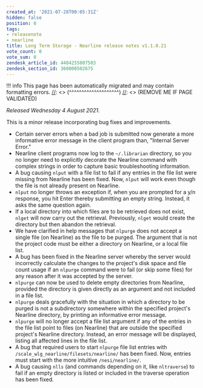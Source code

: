 ```yaml
---
created_at: '2021-07-28T00:05:31Z'
hidden: false
position: 0
tags:
- releasenote
- nearline
title: Long Term Storage - Nearline release notes v1.1.0.21
vote_count: 0
vote_sum: 0
zendesk_article_id: 4404255007503
zendesk_section_id: 360000502675
---
```




[//]: <> (REMOVE ME IF PAGE VALIDATED)
[//]: <> (vvvvvvvvvvvvvvvvvvvv)
!!! info
    This page has been automatically migrated and may contain formatting errors.
[//]: <> (^^^^^^^^^^^^^^^^^^^^)
[//]: <> (REMOVE ME IF PAGE VALIDATED)

*Released Wednesday 4 August 2021.*

This is a minor release incorporating bug fixes and improvements.

-   Certain server errors when a bad job is submitted now generate a
    more informative error message in the client program than, "Internal
    Server Error."
-   Nearline client programs now log to the `~/.librarian` directory, so
    you no longer need to explicitly decorate the Nearline command with
    complex strings in order to capture basic troubleshooting
    information.
-   A bug causing `nlput` with a file list to fail if any entries in the
    file list were missing from Nearline has been fixed. Now, `nlput`
    will work even though the file is not already present on Nearline.
-   `nlput` no longer throws an exception if, when you are prompted for
    a y/n response, you hit Enter thereby submitting an empty string.
    Instead, it asks the same question again.
-   If a local directory into which files are to be retrieved does not
    exist, `nlget` will now carry out the retrieval. Previously, `nlget`
    would create the directory but then abandon the retrieval.
-   We have clarified in help messages that `nlpurge` does not accept a
    single file (on Nearline) as the file to be purged. The argument
    that is not the project code must be either a directory on Nearline,
    or a local file list.
-   A bug has been fixed in the Nearline server whereby the server would
    incorrectly calculate the changes to the project's disk space and
    file count usage if an `nlpurge` command were to fail (or skip some
    files) for any reason after it was accepted by the server.
-   `nlpurge` can now be used to delete empty directories from Nearline,
    provided the directory is given directly as an argument and not
    included in a file list.
-   `nlpurge` deals gracefully with the situation in which a directory
    to be purged is not a subdirectory somewhere within the specified
    project's Nearline directory, by printing an informative error
    message.
-   `nlpurge` will no longer accept a file list argument if any of the
    entries in the file list point to files (on Nearline) that are
    outside the specified project's Nearline directory. Instead, an
    error message will be displayed, listing all affected lines in the
    file list.
-   A bug that required users to start `nlpurge` file list entries with
    `/scale_wlg_nearline/filesets/nearline/` has been fixed. Now,
    entries must start with the more intuitive `/nesi/nearline/`.
-   A bug causing `nlls` (and commands depending on it, like
    `nltraverse`) to fail if an empty directory is listed or included in
    the traverse operation has been fixed.
